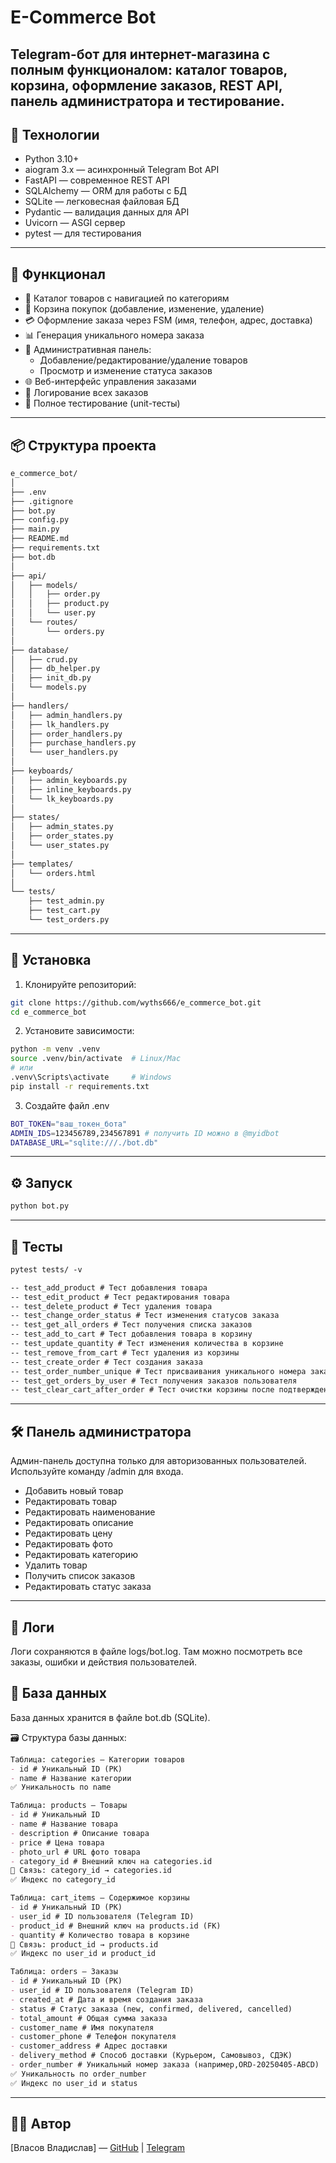 # E-Commerce Bot

Telegram-бот для интернет-магазина с полным функционалом: каталог товаров, корзина, оформление заказов, REST API, панель администратора и тестирование.
---

## 🧰 Технологии

- Python 3.10+
- aiogram 3.x — асинхронный Telegram Bot API
- FastAPI — современное REST API
- SQLAlchemy — ORM для работы с БД
- SQLite — легковесная файловая БД
- Pydantic — валидация данных для API
- Uvicorn — ASGI сервер
- pytest — для тестирования

---

## 🧩 Функционал

- 🛒 Каталог товаров с навигацией по категориям
- 🛒 Корзина покупок (добавление, изменение, удаление)
- 💳 Оформление заказа через FSM (имя, телефон, адрес, доставка)
- 📊 Генерация уникального номера заказа
- 🎯 Административная панель:
  - Добавление/редактирование/удаление товаров
  - Просмотр и изменение статуса заказов
- 🌐 Веб-интерфейс управления заказами 
- 📝 Логирование всех заказов
- 🧪 Полное тестирование (unit-тесты)

---

## 📦 Структура проекта
```markdown
e_commerce_bot/
│
├── .env                    
├── .gitignore              
├── bot.py                  
├── config.py               
├── main.py                 
├── README.md               
├── requirements.txt        
├── bot.db                  
│
├── api/                    
│   ├── models/
│   │   ├── order.py
│   │   ├── product.py
│   │   └── user.py
│   └── routes/
│       └── orders.py
│
├── database/               
│   ├── crud.py            
│   ├── db_helper.py       
│   ├── init_db.py         
│   └── models.py          
│
├── handlers/               
│   ├── admin_handlers.py
│   ├── lk_handlers.py     
│   ├── order_handlers.py  
│   ├── purchase_handlers.py 
│   └── user_handlers.py   
│
├── keyboards/              
│   ├── admin_keyboards.py
│   ├── inline_keyboards.py
│   └── lk_keyboards.py
│
├── states/                 
│   ├── admin_states.py
│   ├── order_states.py
│   └── user_states.py
│
├── templates/              
│   └── orders.html
│
└── tests/                  
    ├── test_admin.py
    ├── test_cart.py
    └── test_orders.py
```
---

## 🔧 Установка
1. Клонируйте репозиторий:
```bash
git clone https://github.com/wyths666/e_commerce_bot.git
cd e_commerce_bot
```

2. Установите зависимости:
```bash
python -m venv .venv
source .venv/bin/activate  # Linux/Mac
# или
.venv\Scripts\activate     # Windows
pip install -r requirements.txt
```
3. Создайте файл .env
```bash
BOT_TOKEN="ваш_токен_бота"
ADMIN_IDS=123456789,234567891 # получить ID можно в @myidbot 
DATABASE_URL="sqlite:///./bot.db"
```
---

## ⚙ Запуск
```bash
python bot.py
```
---

## 🧪 Тесты
```markdown
pytest tests/ -v

-- test_add_product # Тест добавления товара
-- test_edit_product # Тест редактирования товара   
-- test_delete_product # Тест удаления товара
-- test_change_order_status # Тест изменения статусов заказа
-- test_get_all_orders # Тест получения списка заказов     
-- test_add_to_cart # Тест добавления товара в корзину       
-- test_update_quantity # Тест изменения количества в корзине    
-- test_remove_from_cart # Тест удаления из корзины  
-- test_create_order # Тест создания заказа        
-- test_order_number_unique # Тест присваивания уникального номера заказа 
-- test_get_orders_by_user # Тест получения заказов пользователя  
-- test_clear_cart_after_order # Тест очистки корзины после подтверждения заказа
```
---

## 🛠 Панель администратора

Админ-панель доступна только для авторизованных пользователей.
Используйте команду /admin для входа.
- Добавить новый товар
- Редактировать товар
 - Редактировать наименование
 - Редактировать описание
 - Редактировать цену
 - Редактировать фото
 - Редактировать категорию
 - Удалить товар
- Получить список заказов
 - Редактировать статус заказа

---

## 📄 Логи
Логи сохраняются в файле logs/bot.log.
Там можно посмотреть все заказы, ошибки и действия пользователей.

## 📂 База данных
База данных хранится в файле bot.db (SQLite).

🗃️ Структура базы данных:
```markdown
Таблица: categories — Категории товаров
- id # Уникальный ID (PK)
- name # Название категории
✅ Уникальность по name 

Таблица: products — Товары
- id # Уникальный ID 
- name # Название товара
- description # Описание товара
- price # Цена товара
- photo_url # URL фото товара
- category_id # Внешний ключ на categories.id  
🔗 Связь: category_id → categories.id 
✅ Индекс по category_id 

Таблица: cart_items — Содержимое корзины
- id # Уникальный ID (PK)
- user_id # ID пользователя (Telegram ID)
- product_id # Внешний ключ на products.id (FK)
- quantity # Количество товара в корзине
🔗 Связь: product_id → products.id
✅ Индекс по user_id и product_id 

Таблица: orders — Заказы
- id # Уникальный ID (PK)
- user_id # ID пользователя (Telegram ID)
- created_at # Дата и время создания заказа
- status # Статус заказа (new, confirmed, delivered, cancelled)
- total_amount # Общая сумма заказа 
- customer_name # Имя покупателя
- customer_phone # Телефон покупателя 
- customer_address # Адрес доставки
- delivery_method # Способ доставки (Курьером, Самовывоз, СДЭК) 
- order_number # Уникальный номер заказа (например,ORD-20250405-ABCD)
✅ Уникальность по order_number
✅ Индекс по user_id и status 
```
---

## 👨‍💻 Автор

[Власов Владиcлав] — [GitHub](https://github.com/wyths666) | [Telegram](https://t.me/wyths666)